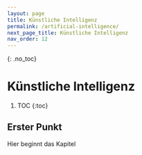 ```yaml
---
layout: page
title: Künstliche Intelligenz
permalink: /artificial-intelligence/
next_page_title: Künstliche Intelligenz
nav_order: 12
---
```


{: .no_toc}
# Künstliche Intelligenz

1. TOC
{:toc}

## Erster Punkt 

Hier beginnt das Kapitel
